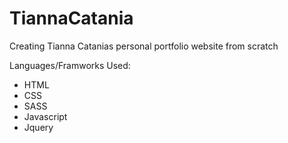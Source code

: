 # TiannaCatania
Creating Tianna Catanias personal portfolio website from scratch

Languages/Framworks Used:
- HTML
- CSS
- SASS
- Javascript
- Jquery
